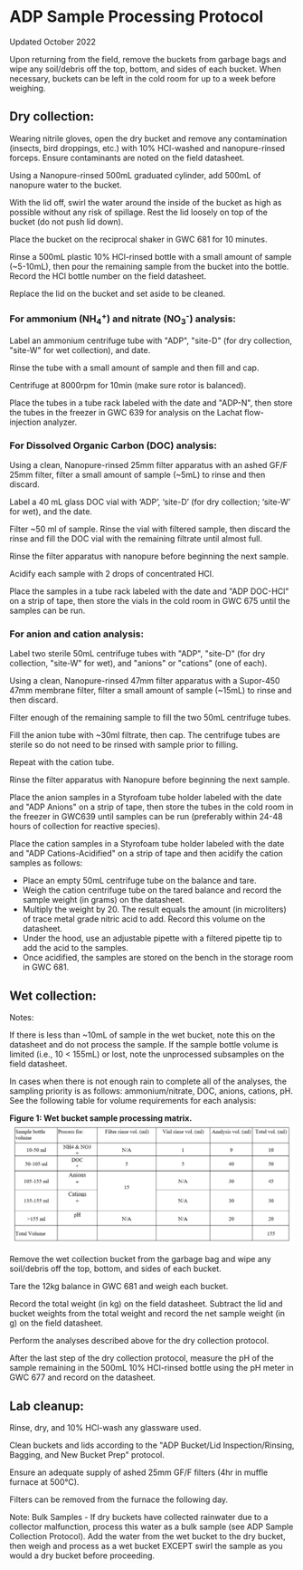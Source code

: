 # **ADP Sample Processing Protocol**

Updated October 2022

Upon returning from the field, remove the buckets from garbage bags and wipe any soil/debris off the top, bottom, and sides of each bucket. When necessary, buckets can be left in the cold room for up to a week before weighing.

## **Dry collection:**

Wearing nitrile gloves, open the dry bucket and remove any contamination (insects, bird droppings, etc.) with 10% HCl-washed and nanopure-rinsed forceps. Ensure contaminants are noted on the field datasheet.

Using a Nanopure-rinsed 500mL graduated cylinder, add 500mL of nanopure water to the bucket.

With the lid off, swirl the water around the inside of the bucket as high as possible without any risk of spillage. Rest the lid loosely on top of the bucket (do not push lid down).

Place the bucket on the reciprocal shaker in GWC 681 for 10 minutes.

Rinse a 500mL plastic 10% HCl-rinsed bottle with a small amount of sample (~5-10mL), then pour the remaining sample from the bucket into the bottle. Record the HCl bottle number on the field datasheet.

Replace the lid on the bucket and set aside to be cleaned.


### **For ammonium (NH<sub>4</sub><sup>+</sup>) and nitrate (NO<sub>3</sub><sup>-</sup>) analysis:**

Label an ammonium centrifuge tube with "ADP", "site-D" (for dry collection, "site-W" for wet collection), and date.

Rinse the tube with a small amount of sample and then fill and cap.

Centrifuge at 8000rpm for 10min (make sure rotor is balanced).

Place the tubes in a tube rack labeled with the date and "ADP-N", then store the tubes in the freezer in GWC 639 for analysis on the Lachat flow-injection analyzer.


### **For Dissolved Organic Carbon (DOC) analysis:**

Using a clean, Nanopure-rinsed 25mm filter apparatus with an ashed GF/F 25mm filter, filter a small amount of sample (~5mL) to rinse and then discard.

Label a 40 mL glass DOC vial with ‘ADP’, ‘site-D’ (for dry collection; ‘site-W’ for wet), and the date.

Filter ~50 ml of sample. Rinse the vial with filtered sample, then discard the rinse and fill the DOC vial with the remaining filtrate until almost full.

Rinse the filter apparatus with nanopure before beginning the next sample.

Acidify each sample with 2 drops of concentrated HCl.

Place the samples in a tube rack labeled with the date and "ADP DOC-HCl" on a strip of tape, then store the vials in the cold room in GWC 675 until the samples can be run.


### **For anion and cation analysis:**

Label two sterile 50mL centrifuge tubes with "ADP", "site-D" (for dry collection, "site-W" for wet), and "anions" or "cations" (one of each).

Using a clean, Nanopure-rinsed 47mm filter apparatus with a Supor-450 47mm membrane filter, filter a small amount of sample (~15mL) to rinse and then discard.

Filter enough of the remaining sample to fill the two 50mL centrifuge tubes.

Fill the anion tube with ~30ml filtrate, then cap. The centrifuge tubes are sterile so do not need to be rinsed with sample prior to filling.

Repeat with the cation tube.

Rinse the filter apparatus with Nanopure before beginning the next sample.

Place the anion samples in a Styrofoam tube holder labeled with the date and "ADP Anions" on a strip of tape, then store the tubes in the cold room in the freezer in GWC639 until samples can be run (preferably within 24-48 hours of collection for reactive species).

Place the cation samples in a Styrofoam tube holder labeled with the date and "ADP Cations-Acidified" on a strip of tape and then acidify the cation samples as follows:

* Place an empty 50mL centrifuge tube on the balance and tare.
* Weigh the cation centrifuge tube on the tared balance and record the sample weight (in grams) on the datasheet.
* Multiply the weight by 20. The result equals the amount (in microliters) of trace metal grade nitric acid to add. Record this volume on the datasheet.
* Under the hood, use an adjustable pipette with a filtered pipette tip to add the acid to the samples.
* Once acidified, the samples are stored on the bench in the storage room in GWC 681.


## **Wet collection:**

Notes:

If there is less than ~10mL of sample in the wet bucket, note this on the datasheet and do not process the sample. If the sample bottle volume is limited (i.e., 10 < 155mL) or lost, note the unprocessed subsamples on the field datasheet.

In cases when there is not enough rain to complete all of the analyses, the sampling priority is as follows: ammonium/nitrate, DOC, anions, cations, pH. See the following table for volume requirements for each analysis:

**Figure 1: Wet bucket sample processing matrix.**
![alt text](/ADP/Images/ADP_Sample_Processing_Fig2.png "Figure 1")

Remove the wet collection bucket from the garbage bag and wipe any soil/debris off the top, bottom, and sides of each bucket.

Tare the 12kg balance in GWC 681 and weigh each bucket.

Record the total weight (in kg) on the field datasheet. Subtract the lid and bucket weights from the total weight and record the net sample weight (in g) on the field datasheet.

Perform the analyses described above for the dry collection protocol.

After the last step of the dry collection protocol, measure the pH of the sample remaining in the 500mL 10% HCl-rinsed bottle using the pH meter in GWC 677 and record on the datasheet.


## **Lab cleanup:**

Rinse, dry, and 10% HCl-wash any glassware used.

Clean buckets and lids according to the "ADP Bucket/Lid Inspection/Rinsing, Bagging, and New Bucket Prep" protocol.

Ensure an adequate supply of ashed 25mm GF/F filters (4hr in muffle furnace at 500&deg;C).

Filters can be removed from the furnace the following day.

Note: Bulk Samples - If dry buckets have collected rainwater due to a collector malfunction, process this water as a bulk sample (see ADP Sample Collection Protocol). Add the water from the wet bucket to the dry bucket, then weigh and process as a wet bucket EXCEPT swirl the sample as you would a dry bucket before proceeding.

